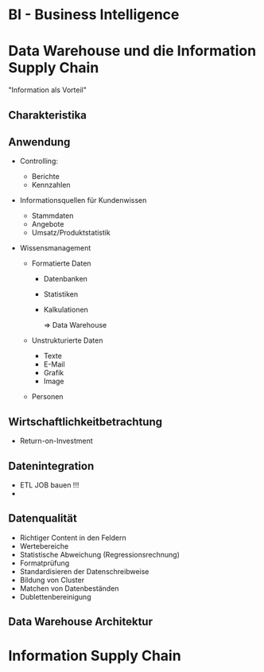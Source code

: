 # BI - Business Intelligence



# Data Warehouse und die Information Supply Chain

"Information als Vorteil"

## Charakteristika

## Anwendung

- Controlling:

  - Berichte
  - Kennzahlen

- Informationsquellen für Kundenwissen

  - Stammdaten
  - Angebote
  - Umsatz/Produktstatistik

- Wissensmanagement

  - Formatierte Daten

    - Datenbanken

    - Statistiken

    - Kalkulationen

      => Data Warehouse

  - Unstrukturierte Daten

    - Texte
    - E-Mail
    - Grafik
    - Image

  - Personen

## Wirtschaftlichkeitbetrachtung

-  Return-on-Investment

## Datenintegration

- ETL JOB bauen !!!
- ​

## Datenqualität

- Richtiger Content in den Feldern
- Wertebereiche
- Statistische Abweichung (Regressionsrechnung)
- Formatprüfung
- Standardisieren der Datenschreibweise
- Bildung von Cluster
- Matchen von Datenbeständen
- Dublettenbereinigung

## Data Warehouse Architektur



# Information Supply Chain

